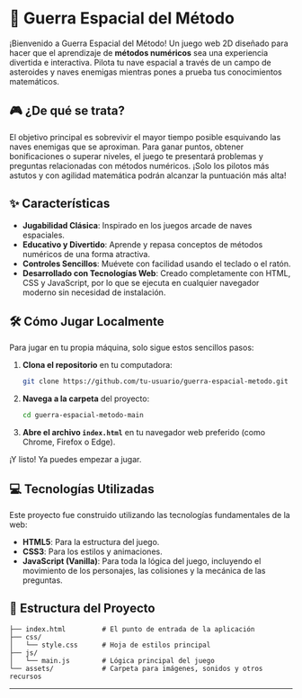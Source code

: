 # 🚀 Guerra Espacial del Método

¡Bienvenido a Guerra Espacial del Método! Un juego web 2D diseñado para hacer que el aprendizaje de **métodos numéricos** sea una experiencia divertida e interactiva. Pilota tu nave espacial a través de un campo de asteroides y naves enemigas mientras pones a prueba tus conocimientos matemáticos.

## 🎮 ¿De qué se trata?

El objetivo principal es sobrevivir el mayor tiempo posible esquivando las naves enemigas que se aproximan. Para ganar puntos, obtener bonificaciones o superar niveles, el juego te presentará problemas y preguntas relacionadas con métodos numéricos. ¡Solo los pilotos más astutos y con agilidad matemática podrán alcanzar la puntuación más alta!

## ✨ Características

- **Jugabilidad Clásica**: Inspirado en los juegos arcade de naves espaciales.
- **Educativo y Divertido**: Aprende y repasa conceptos de métodos numéricos de una forma atractiva.
- **Controles Sencillos**: Muévete con facilidad usando el teclado o el ratón.
- **Desarrollado con Tecnologías Web**: Creado completamente con HTML, CSS y JavaScript, por lo que se ejecuta en cualquier navegador moderno sin necesidad de instalación.

## 🛠️ Cómo Jugar Localmente

Para jugar en tu propia máquina, solo sigue estos sencillos pasos:

1.  **Clona el repositorio** en tu computadora:
    ```bash
    git clone https://github.com/tu-usuario/guerra-espacial-metodo.git
    ```

2.  **Navega a la carpeta** del proyecto:
    ```bash
    cd guerra-espacial-metodo-main
    ```

3.  **Abre el archivo `index.html`** en tu navegador web preferido (como Chrome, Firefox o Edge).

¡Y listo! Ya puedes empezar a jugar.

## 💻 Tecnologías Utilizadas

Este proyecto fue construido utilizando las tecnologías fundamentales de la web:

- **HTML5**: Para la estructura del juego.
- **CSS3**: Para los estilos y animaciones.
- **JavaScript (Vanilla)**: Para toda la lógica del juego, incluyendo el movimiento de los personajes, las colisiones y la mecánica de las preguntas.

## 📂 Estructura del Proyecto

```
├── index.html         # El punto de entrada de la aplicación
├── css/
│   └── style.css      # Hoja de estilos principal
├── js/
│   └── main.js        # Lógica principal del juego
└── assets/            # Carpeta para imágenes, sonidos y otros recursos
```

---

